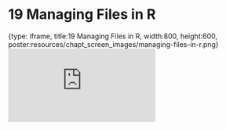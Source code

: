 # 19 Managing Files in R
 
{type: iframe, title:19 Managing Files in R, width:800, height:600, poster:resources/chapt_screen_images/managing-files-in-r.png}
![](https://datatrail-jhu.github.io/DataTrail/no_toc/managing-files-in-r.html)
 

 
